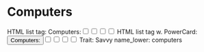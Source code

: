 # Computers

HTML list tag: <tr><td>Computers:</td><td><input type="checkbox" name="attr_computers" value="1"><span class="checkmark"></span></td><td><input type="checkbox" name="attr_computers" value="2"><span class="checkmark"></span></td><td><input type="checkbox" name="attr_computers" value="3"><span class="checkmark"></span></td><td><input type="checkbox" name="attr_computers" value="4"><span class="checkmark"></span></td></tr>
HTML list tag w. PowerCard: <tr><td><button class="txt-btn" type="roll" value="!power {{
--name|@{name} - Computers
--Result Set| [[ [$skill|XPND] @{BAMF|challenge}d@{computers}>4]]
--Hits|[^skill.ss]
--1s|[^skill.ones]
--format|skillcheck
}}">Computers:</button></td><td><input type="checkbox" name="attr_computers" value="6"><span class="checkmark"></span></td><td><input type="checkbox" name="attr_computers" value="8"><span class="checkmark"></span></td><td><input type="checkbox" name="attr_computers" value="10"><span class="checkmark"></span></td><td><input type="checkbox" name="attr_computers" value="12"><span class="checkmark"></span></td></tr>
Trait: Savvy
name_lower: computers